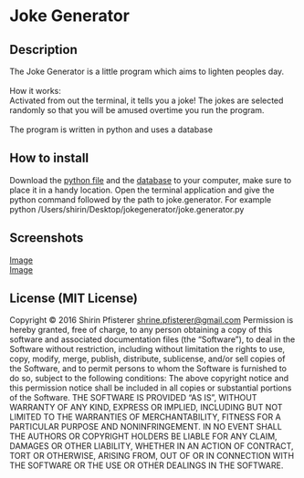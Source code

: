 # Joke Generator 

## Description
The Joke Generator is a little program which aims to lighten peoples day. <br><br>
How it works:<br>
Activated from out the terminal, it tells you a joke! The jokes are selected randomly so that you will be amused overtime you run the program.
<br><br>
The program is written in python and uses a database
## How to install
Download the [python file](joke.generator.py) and the [database](database.py) to your computer, make sure to place it in a handy location. Open the terminal application and give the python command followed by the path to joke.generator.
For example
python /Users/shirin/Desktop/jokegenerator/joke.generator.py

## Screenshots
[Image](1.png)<br>
[Image](2.png)<br>

## License (MIT License)
Copyright © 2016 Shirin Pfisterer shrine.pfisterer@gmail.com
Permission is hereby granted, free of charge, to any person obtaining a copy of this software and associated documentation files (the “Software”), to deal in the Software without restriction, including without limitation the rights to use, copy, modify, merge, publish, distribute, sublicense, and/or sell copies of the Software, and to permit persons to whom the Software is furnished to do so, subject to the following conditions:
The above copyright notice and this permission notice shall be included in all copies or substantial portions of the Software.
THE SOFTWARE IS PROVIDED “AS IS”, WITHOUT WARRANTY OF ANY KIND, EXPRESS OR IMPLIED, INCLUDING BUT NOT LIMITED TO THE WARRANTIES OF MERCHANTABILITY, FITNESS FOR A PARTICULAR PURPOSE AND NONINFRINGEMENT. IN NO EVENT SHALL THE AUTHORS OR COPYRIGHT HOLDERS BE LIABLE FOR ANY CLAIM, DAMAGES OR OTHER LIABILITY, WHETHER IN AN ACTION OF CONTRACT, TORT OR OTHERWISE, ARISING FROM, OUT OF OR IN CONNECTION WITH THE SOFTWARE OR THE USE OR OTHER DEALINGS IN THE SOFTWARE.



			
